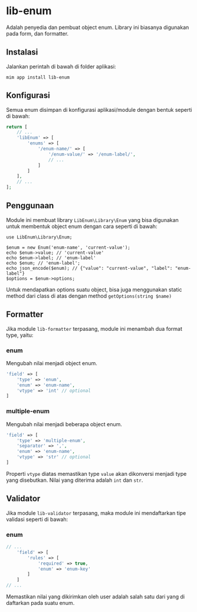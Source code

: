 # lib-enum

Adalah penyedia dan pembuat object enum. Library ini biasanya digunakan
pada form, dan formatter.

## Instalasi

Jalankan perintah di bawah di folder aplikasi:

```
mim app install lib-enum
```

## Konfigurasi

Semua enum disimpan di konfigurasi aplikasi/module dengan bentuk seperti
di bawah:

```php
return [
    // ...
    'libEnum' => [
        'enums' => [
            '/enum-name/' => [
                '/enum-value/' => '/enum-label/',
                // ...
            ]
        ]
    ],
    // ...
];
```

## Penggunaan

Module ini membuat library `LibEnum\Library\Enum` yang bisa digunakan
untuk membentuk object enum dengan cara seperti di bawah:

```
use LibEnum\Library\Enum;

$enum = new Enum('enum-name', 'current-value');
echo $enum->value; // 'current-value'
echo $enum->label; // 'enum-label'
echo $enum; // 'enum-label';
echo json_encode($enum); // {"value": "current-value", "label": "enum-label"}
$options = $enum->options;
```

Untuk mendapatkan options suatu object, bisa juga menggunakan static method
dari class di atas dengan method `getOptions(string $name)`

## Formatter

Jika module `lib-formatter` terpasang, module ini menambah dua format type,
yaitu:

### enum

Mengubah nilai menjadi object enum.

```php
'field' => [
    'type' => 'enum',
    'enum' => 'enum-name',
    'vtype' => 'int' // optional
]
```

### multiple-enum

Mengubah nilai menjadi beberapa object enum.

```php
'field' => [
    'type' => 'multiple-enum',
    'separator' => ',',
    'enum' => 'enum-name',
    'vtype' => 'str' // optional
]
```

Properti `vtype` diatas memastikan type `value` akan dikonversi menjadi type
yang disebutkan. Nilai yang diterima adalah `int` dan `str`.

## Validator

Jika module `lib-validator` terpasang, maka module ini mendaftarkan tipe validasi seperti di bawah:

### enum

```php
// ...
    'field' => [
        'rules' => [
            'required' => true,
            'enum' => 'enum-key'
        ]
    ]
// ...
```

Memastikan nilai yang dikirimkan oleh user adalah salah satu dari yang di daftarkan pada suatu enum.